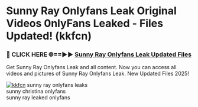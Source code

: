 # Sunny Ray Onlyfans Leak Original Videos 0nlyFans Leaked - Files Updated! (kkfcn)

<h3>🔴 CLICK HERE 🌐==►► <a href="https://tinyurl.com/ms9xzufz" rel="nofollow">Sunny Ray Onlyfans Leak Updated Files</a></h3>

Get Sunny Ray Onlyfans Leak and all content. Now you can access all videos and pictures of Sunny Ray Onlyfans Leak. New Updated Files 2025!

[![kkfcn](https://i.imgur.com/PQ7UWWw.gif)](https://tinyurl.com/ms9xzufz)
sunny ray onlyfans leaks<br>
sunny christina onlyfans<br>
sunny ray leaked onlyfans